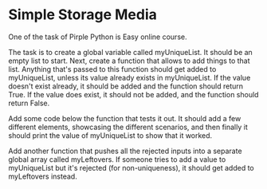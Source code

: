 # Simple Storage Media
One of the task of Pirple Python is Easy online course.

The task is to create a global variable called myUniqueList. It should be an empty list to start. Next, create a function that allows to add things to that list. Anything that's passed to this function should get added to myUniqueList, unless its value already exists in myUniqueList. If the value doesn't exist already, it should be added and the function should return True. If the value does exist, it should not be added, and the function should return False.

Add some code below the function that tests it out. It should add a few different elements, showcasing the different scenarios, and then finally it should print the value of myUniqueList to show that it worked.

Add another function that pushes all the rejected inputs into a separate global array called myLeftovers. If someone tries to add a value to myUniqueList but it's rejected (for non-uniqueness), it should get added to myLeftovers instead.